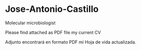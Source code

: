 # Jose-Antonio-Castillo
Molecular microbiologist

Please find attached as PDF file my current CV

Adjunto encontrará en formato PDF mi Hoja de vida actualizada.
